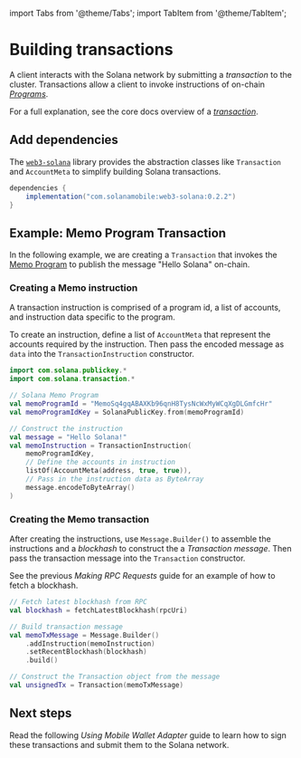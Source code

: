 import Tabs from '@theme/Tabs';
import TabItem from '@theme/TabItem';

# Building transactions

A client interacts with the Solana network by submitting a _transaction_ to the cluster. Transactions
allow a client to invoke instructions of on-chain [_Programs_](https://docs.solana.com/developing/intro/programs).

For a full explanation, see the core docs overview of a [_transaction_](https://docs.solana.com/developing/programming-model/transactions).

## Add dependencies

The [`web3-solana`](https://github.com/solana-mobile/web3-core) library provides the abstraction classes like `Transaction` and `AccountMeta` to simplify building Solana transactions.

<Tabs>
<TabItem value="build.gradle.kts" label="build.gradle.kts">

```groovy
dependencies {
    implementation("com.solanamobile:web3-solana:0.2.2")
}
```

</TabItem>
</Tabs>

## Example: Memo Program Transaction

In the following example, we are creating a `Transaction` that invokes the [Memo Program](https://spl.solana.com/memo) to publish the message "Hello Solana" on-chain.

### Creating a Memo instruction

A transaction instruction is comprised of a program id, a list of accounts, and instruction data specific to the program.

To create an instruction, define a list of `AccountMeta` that represent the accounts required by the instruction.
Then pass the encoded message as `data` into the `TransactionInstruction` constructor.

```kotlin
import com.solana.publickey.*
import com.solana.transaction.*

// Solana Memo Program
val memoProgramId = "MemoSq4gqABAXKb96qnH8TysNcWxMyWCqXgDLGmfcHr"
val memoProgramIdKey = SolanaPublicKey.from(memoProgramId)

// Construct the instruction
val message = "Hello Solana!"
val memoInstruction = TransactionInstruction(
    memoProgramIdKey,
    // Define the accounts in instruction
    listOf(AccountMeta(address, true, true)),
    // Pass in the instruction data as ByteArray
    message.encodeToByteArray()
)
```

### Creating the Memo transaction

After creating the instructions, use `Message.Builder()` to assemble the instructions and a _blockhash_ to construct the a _Transaction message_. Then
pass the transaction message into the `Transaction` constructor.

See the previous _Making RPC Requests_ guide for an example of how to fetch a blockhash.

```kotlin
// Fetch latest blockhash from RPC
val blockhash = fetchLatestBlockhash(rpcUri)

// Build transaction message
val memoTxMessage = Message.Builder()
    .addInstruction(memoInstruction)
    .setRecentBlockhash(blockhash)
    .build()

// Construct the Transaction object from the message
val unsignedTx = Transaction(memoTxMessage)
```

## Next steps

Read the following _Using Mobile Wallet Adapter_ guide to learn how to sign these transactions and submit them to the Solana network.
